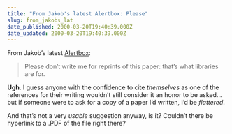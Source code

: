 ```yaml
---
title: "From Jakob's latest Alertbox: Please"
slug: from_jakobs_lat
date_published: 2000-03-20T19:40:39.000Z
date_updated: 2000-03-20T19:40:39.000Z
---
```


From Jakob’s latest [Alertbox](http://www.useit.com/alertbox/20000319.html):

> Please don’t write me for reprints of this paper: that’s what libraries are for.

**Ugh**. I guess anyone with the confidence to cite *themselves* as one of the references for their writing wouldn’t still consider it an honor to be asked… but if someone were to ask for a copy of a paper I’d written, I’d be *flattered*.

And that’s not a very *usable* suggestion anyway, is it? Couldn’t there be hyperlink to a .PDF of the file right there?
